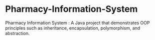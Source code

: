 # Pharmacy-Information-System
Pharmacy Information System : A Java project that demonstrates OOP principles such as inheritance, encapsulation, polymorphism, and abstraction. 
